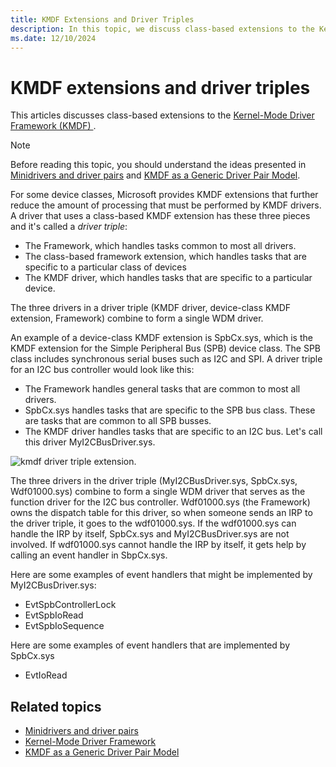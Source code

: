```yaml
---
title: KMDF Extensions and Driver Triples
description: In this topic, we discuss class-based extensions to the Kernel Mode Driver Framework (KMDF).
ms.date: 12/10/2024
---
```


# KMDF extensions and driver triples

This articles discusses class-based extensions to the [Kernel-Mode Driver Framework (KMDF) ](../wdf/index.md). 

> [!NOTE]
> Before reading this topic, you should understand the ideas presented in [Minidrivers and driver pairs](minidrivers-and-driver-pairs.md) and [KMDF as a Generic Driver Pair Model](kmdf-as-a-generic-pair-model.md).

For some device classes, Microsoft provides KMDF extensions that further reduce the amount of processing that must be performed by KMDF drivers. A driver that uses a class-based KMDF extension has these three pieces and it's called a *driver triple*: 

- The Framework, which handles tasks common to most all drivers.
- The class-based framework extension, which handles tasks that are specific to a particular class of devices
- The KMDF driver, which handles tasks that are specific to a particular device.

The three drivers in a driver triple (KMDF driver, device-class KMDF extension, Framework) combine to form a single WDM driver.

An example of a device-class KMDF extension is SpbCx.sys, which is the KMDF extension for the Simple Peripheral Bus (SPB) device class. The SPB class includes synchronous serial buses such as I2C and SPI. A driver triple for an I2C bus controller would look like this:

- The Framework handles general tasks that are common to most all drivers.
- SpbCx.sys handles tasks that are specific to the SPB bus class. These are tasks that are common to all SPB busses.
- The KMDF driver handles tasks that are specific to an I2C bus. Let's call this driver MyI2CBusDriver.sys.

![kmdf driver triple extension.](images/kmdfdrivertriple.png)

The three drivers in the driver triple (MyI2CBusDriver.sys, SpbCx.sys, Wdf01000.sys) combine to form a single WDM driver that serves as the function driver for the I2C bus controller. Wdf01000.sys (the Framework) owns the dispatch table for this driver, so when someone sends an IRP to the driver triple, it goes to the wdf01000.sys. If the wdf01000.sys can handle the IRP by itself, SpbCx.sys and MyI2CBusDriver.sys are not involved. If wdf01000.sys cannot handle the IRP by itself, it gets help by calling an event handler in SbpCx.sys.

Here are some examples of event handlers that might be implemented by MyI2CBusDriver.sys:

- EvtSpbControllerLock
- EvtSpbIoRead
- EvtSpbIoSequence

Here are some examples of event handlers that are implemented by SpbCx.sys

- EvtIoRead

## Related topics

- [Minidrivers and driver pairs](minidrivers-and-driver-pairs.md)
- [Kernel-Mode Driver Framework](../wdf/index.md)
- [KMDF as a Generic Driver Pair Model](kmdf-as-a-generic-pair-model.md)
 





